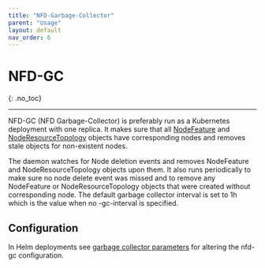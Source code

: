 ```yaml
---
title: "NFD-Garbage-Collector"
parent: "Usage"
layout: default
nav_order: 6
---
```


# NFD-GC
{: .no_toc}

---

NFD-GC (NFD Garbage-Collector) is preferably run as a Kubernetes deployment
with one replica. It makes sure that all
[NodeFeature](custom-resources.md#nodefeature) and
[NodeResourceTopology](custom-resources.md#noderesourcetopology) objects
have corresponding nodes and removes stale objects for non-existent nodes.

The daemon watches for Node deletion events and removes NodeFeature and
NodeResourceTopology objects upon them. It also runs periodically to make sure
no node delete event was missed and to remove any NodeFeature or
NodeResourceTopology objects that were created without corresponding node. The
default garbage collector interval is set to 1h which is the value when no
-gc-interval is specified.

## Configuration

In Helm deployments see
[garbage collector parameters](../deployment/helm.md#garbage-collector-parameters)
for altering the nfd-gc configuration.
